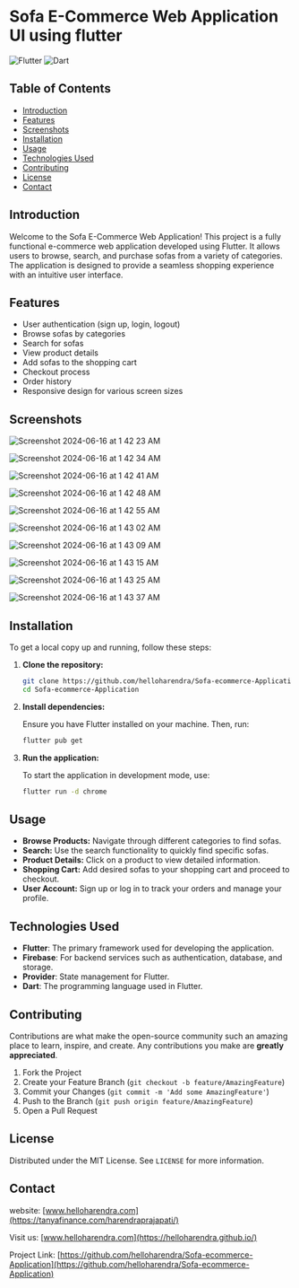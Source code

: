 # Sofa E-Commerce Web Application UI using flutter

![Flutter](https://img.shields.io/badge/Flutter-%2302569B.svg?style=for-the-badge&logo=Flutter&logoColor=white)  ![Dart](https://img.shields.io/badge/Dart-%2302569B.svg?style=for-the-badge&logo=Flutter&logoColor=white)

## Table of Contents

- [Introduction](#introduction)
- [Features](#features)
- [Screenshots](#screenshots)
- [Installation](#installation)
- [Usage](#usage)
- [Technologies Used](#technologies-used)
- [Contributing](#contributing)
- [License](#license)
- [Contact](#contact)

## Introduction

Welcome to the Sofa E-Commerce Web Application! This project is a fully functional e-commerce web application developed using Flutter. It allows users to browse, search, and purchase sofas from a variety of categories. The application is designed to provide a seamless shopping experience with an intuitive user interface.

## Features

- User authentication (sign up, login, logout)
- Browse sofas by categories
- Search for sofas
- View product details
- Add sofas to the shopping cart
- Checkout process
- Order history
- Responsive design for various screen sizes

## Screenshots

![Screenshot 2024-06-16 at 1 42 23 AM](https://github.com/helloharendra/Sofa-ecommerce-Application/assets/78723011/546c9477-1647-4e0a-a690-b255fec95550)

![Screenshot 2024-06-16 at 1 42 34 AM](https://github.com/helloharendra/Sofa-ecommerce-Application/assets/78723011/0f8da54d-0d37-4ff4-81e5-3b5d033f7aa1)

![Screenshot 2024-06-16 at 1 42 41 AM](https://github.com/helloharendra/Sofa-ecommerce-Application/assets/78723011/1279d924-c573-4c01-9f44-3ff1b862ae97)

![Screenshot 2024-06-16 at 1 42 48 AM](https://github.com/helloharendra/Sofa-ecommerce-Application/assets/78723011/f91bca18-2179-4dde-b4bc-b2cefc190e16)

![Screenshot 2024-06-16 at 1 42 55 AM](https://github.com/helloharendra/Sofa-ecommerce-Application/assets/78723011/f13f9d73-5175-4da6-b6ab-8e5f20092fb1)


![Screenshot 2024-06-16 at 1 43 02 AM](https://github.com/helloharendra/Sofa-ecommerce-Application/assets/78723011/300c6b8b-4c5c-4deb-9e8d-32e8e5db5b0f)

![Screenshot 2024-06-16 at 1 43 09 AM](https://github.com/helloharendra/Sofa-ecommerce-Application/assets/78723011/4a86de79-7cff-4f16-9974-cf5bb752086c)

![Screenshot 2024-06-16 at 1 43 15 AM](https://github.com/helloharendra/Sofa-ecommerce-Application/assets/78723011/65945af9-de50-43ef-afa6-b912da427264)

![Screenshot 2024-06-16 at 1 43 25 AM](https://github.com/helloharendra/Sofa-ecommerce-Application/assets/78723011/035d4074-46b4-43e4-89a8-c1222c89c6ce)

![Screenshot 2024-06-16 at 1 43 37 AM](https://github.com/helloharendra/Sofa-ecommerce-Application/assets/78723011/57414d83-0cd6-4b96-bbb8-191c04a5f481)


## Installation

To get a local copy up and running, follow these steps:

1. **Clone the repository:**

   ```sh
   git clone https://github.com/helloharendra/Sofa-ecommerce-Application.git
   cd Sofa-ecommerce-Application
   ```

2. **Install dependencies:**

   Ensure you have Flutter installed on your machine. Then, run:

   ```sh
   flutter pub get
   ```

3. **Run the application:**

   To start the application in development mode, use:

   ```sh
   flutter run -d chrome
   ```

## Usage

- **Browse Products:** Navigate through different categories to find sofas.
- **Search:** Use the search functionality to quickly find specific sofas.
- **Product Details:** Click on a product to view detailed information.
- **Shopping Cart:** Add desired sofas to your shopping cart and proceed to checkout.
- **User Account:** Sign up or log in to track your orders and manage your profile.

## Technologies Used

- **Flutter**: The primary framework used for developing the application.
- **Firebase**: For backend services such as authentication, database, and storage.
- **Provider**: State management for Flutter.
- **Dart**: The programming language used in Flutter.

## Contributing

Contributions are what make the open-source community such an amazing place to learn, inspire, and create. Any contributions you make are **greatly appreciated**.

1. Fork the Project
2. Create your Feature Branch (`git checkout -b feature/AmazingFeature`)
3. Commit your Changes (`git commit -m 'Add some AmazingFeature'`)
4. Push to the Branch (`git push origin feature/AmazingFeature`)
5. Open a Pull Request

## License

Distributed under the MIT License. See `LICENSE` for more information.

## Contact

website:  [www.helloharendra.com](https://tanyafinance.com/harendraprajapati/)

Visit us: [www.helloharendra.com](https://helloharendra.github.io/)

Project Link: [https://github.com/helloharendra/Sofa-ecommerce-Application](https://github.com/helloharendra/Sofa-ecommerce-Application)


 
